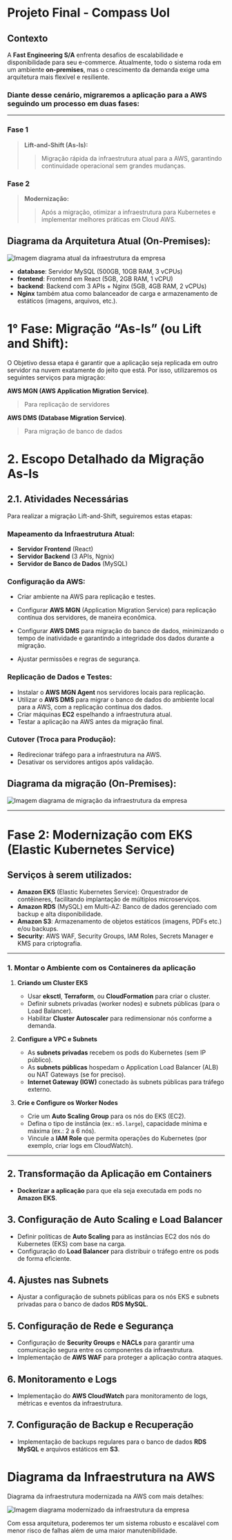 # Projeto Final - Compass Uol

## Contexto
A **Fast Engineering S/A** enfrenta desafios de escalabilidade e disponibilidade para seu e-commerce. Atualmente, todo o sistema roda em um ambiente **on-premises**, mas o crescimento da demanda exige uma arquitetura mais flexível e resiliente.  

### Diante desse cenário, migraremos a aplicação para a AWS seguindo um processo em duas fases:
_ _ _ _ _
###  Fase 1 
 >**Lift-and-Shift (As-Is):**
 >>Migração rápida da infraestrutura atual para a AWS, garantindo continuidade operacional sem grandes mudanças.
### Fase 2
>**Modernização:**
>> Após a migração, otimizar a infraestrutura para Kubernetes e implementar melhores práticas em Cloud AWS.

## Diagrama da Arquitetura Atual (On-Premises):
![Imagem diagrama atual da infraestrutura da empresa](images/img-dg-atual.png)

- **database**: Servidor MySQL (500GB, 10GB RAM, 3 vCPUs)  
- **frontend**: Frontend em React (5GB, 2GB RAM, 1 vCPU)  
- **backend**: Backend com 3 APIs + Nginx (5GB, 4GB RAM, 2 vCPUs)  
- **Nginx** também atua como balanceador de carga e armazenamento de estáticos (imagens, arquivos, etc.).

# 1° Fase: Migração “As-Is” (ou Lift and Shift):
  O Objetivo dessa etapa é garantir que a aplicação seja replicada em outro servidor na nuvem exatamente do jeito que está.
  Por isso, utilizaremos os seguintes serviços para migração:

  **AWS MGN (AWS Application Migration Service)**.
   > Para replicação de servidores 

  **AWS DMS (Database Migration Service)**.
   > Para migração de banco de dados 

# 2. Escopo Detalhado da Migração As-Is

## 2.1. Atividades Necessárias
Para realizar a migração Lift-and-Shift, seguiremos estas etapas:

### Mapeamento da Infraestrutura Atual:
- **Servidor Frontend** (React)
- **Servidor Backend** (3 APIs, Ngnix)
- **Servidor de Banco de Dados** (MySQL)

### Configuração da AWS:
- Criar ambiente na AWS para replicação e testes.

- Configurar **AWS MGN** (Application Migration Service) para replicação contínua dos servidores, de maneira econômica.

 - Configurar **AWS DMS** para migração do banco de dados, minimizando o tempo de inatividade e garantindo a integridade dos dados durante a migração.

- Ajustar permissões e regras de segurança.

### Replicação de Dados e Testes:
- Instalar o **AWS MGN Agent** nos servidores locais para replicação.
- Utilizar o **AWS DMS** para migrar o banco de dados do ambiente local para a AWS, com a replicação contínua dos dados.
- Criar máquinas **EC2** espelhando a infraestrutura atual.
- Testar a aplicação na AWS antes da migração final.

### Cutover (Troca para Produção):
- Redirecionar tráfego para a infraestrutura na AWS.
- Desativar os servidores antigos após validação.

## Diagrama da migração (On-Premises):

![Imagem diagrama de migração da infraestrutura da empresa](images/img-dg-onpremise.jpeg)

---

# Fase 2: Modernização com EKS (Elastic Kubernetes Service)

## Serviços à serem utilizados: 

- **Amazon EKS** (Elastic Kubernetes Service): Orquestrador de contêineres, facilitando implantação de múltiplos microserviços.  
- **Amazon RDS** (MySQL) em Multi-AZ: Banco de dados gerenciado com backup e alta disponibilidade.  
- **Amazon S3**: Armazenamento de objetos estáticos (imagens, PDFs etc.) e/ou backups.  
- **Security**: AWS WAF, Security Groups, IAM Roles, Secrets Manager e KMS para criptografia.

---

### 1. Montar o Ambiente com os Containeres da aplicação

1. **Criando um Cluster EKS**
   - Usar **eksctl**, **Terraform**, ou **CloudFormation** para criar o cluster.  
   - Definir subnets privadas (worker nodes) e subnets públicas (para o Load Balancer).  
   - Habilitar **Cluster Autoscaler** para redimensionar nós conforme a demanda.

2. **Configure a VPC e Subnets**
   - As **subnets privadas** recebem os pods do Kubernetes (sem IP público).  
   - As **subnets públicas** hospedam o Application Load Balancer (ALB) ou NAT Gateways (se for preciso).  
   - **Internet Gateway (IGW)** conectado às subnets públicas para tráfego externo.

3. **Crie e Configure os Worker Nodes**
   - Crie um **Auto Scaling Group** para os nós do EKS (EC2).  
   - Defina o tipo de instância (ex.: `m5.large`), capacidade mínima e máxima (ex.: 2 a 6 nós).  
   - Vincule a **IAM Role** que permita operações do Kubernetes (por exemplo, criar logs em CloudWatch).

___

## 2. Transformação da Aplicação em Containers
- **Dockerizar a aplicação** para que ela seja executada em pods no **Amazon EKS**.

## 3. Configuração de Auto Scaling e Load Balancer
- Definir políticas de **Auto Scaling** para as instâncias EC2 dos nós do Kubernetes (EKS) com base na carga.
- Configuração do **Load Balancer** para distribuir o tráfego entre os pods de forma eficiente.

## 4. Ajustes nas Subnets
- Ajustar a configuração de subnets públicas para os nós EKS e subnets privadas para o banco de dados **RDS MySQL**.

## 5. Configuração de Rede e Segurança
- Configuração de **Security Groups** e **NACLs** para garantir uma comunicação segura entre os componentes da infraestrutura.
- Implementação de **AWS WAF** para proteger a aplicação contra ataques.

## 6. Monitoramento e Logs
- Implementação do **AWS CloudWatch** para monitoramento de logs, métricas e eventos da infraestrutura.

## 7. Configuração de Backup e Recuperação
- Implementação de backups regulares para o banco de dados **RDS MySQL** e arquivos estáticos em **S3**.

# Diagrama da Infraestrutura na AWS

Diagrama da infraestrutura modernizada na AWS com mais detalhes:

![Imagem diagrama modernizado da infraestrutura da empresa](images/img-dg-modernizado.png)

Com essa arquitetura, poderemos ter um sistema robusto e escalável com menor risco de falhas além de uma maior manutenibilidade.
